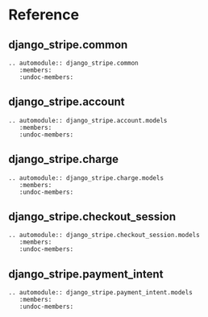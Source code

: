 # Reference

## django_stripe.common

```{eval-rst}
.. automodule:: django_stripe.common
   :members:
   :undoc-members:
```

## django_stripe.account

```{eval-rst}
.. automodule:: django_stripe.account.models
   :members:
   :undoc-members:
```

## django_stripe.charge

```{eval-rst}
.. automodule:: django_stripe.charge.models
   :members:
   :undoc-members:
```

## django_stripe.checkout_session

```{eval-rst}
.. automodule:: django_stripe.checkout_session.models
   :members:
   :undoc-members:
```

## django_stripe.payment_intent

```{eval-rst}
.. automodule:: django_stripe.payment_intent.models
   :members:
   :undoc-members:
```
